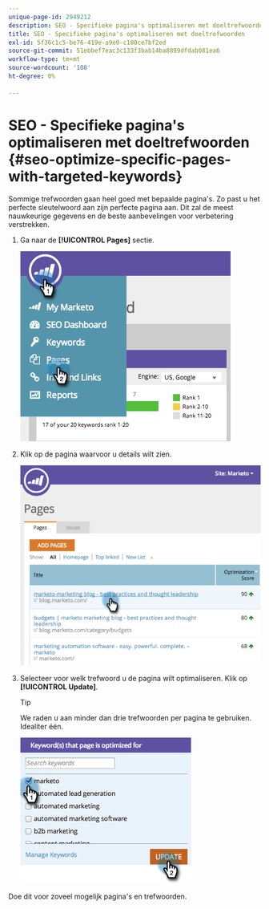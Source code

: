 ```yaml
---
unique-page-id: 2949212
description: SEO - Specifieke pagina's optimaliseren met doeltrefwoorden - Marketo Docs - Productdocumentatie
title: SEO - Specifieke pagina's optimaliseren met doeltrefwoorden
exl-id: 5f36c1c5-be76-419e-a9e0-c180ce7bf2ed
source-git-commit: 51ebbef7eac3c133f3bab14ba8899dfdab081ea6
workflow-type: tm+mt
source-wordcount: '108'
ht-degree: 0%

---
```


# SEO - Specifieke pagina&#39;s optimaliseren met doeltrefwoorden {#seo-optimize-specific-pages-with-targeted-keywords}

Sommige trefwoorden gaan heel goed met bepaalde pagina&#39;s. Zo past u het perfecte sleutelwoord aan zijn perfecte pagina aan. Dit zal de meest nauwkeurige gegevens en de beste aanbevelingen voor verbetering verstrekken.

1. Ga naar de **[!UICONTROL Pages]** sectie.

   ![](assets/image2014-9-18-12-3a52-3a28.png)

1. Klik op de pagina waarvoor u details wilt zien.

   ![](assets/image2014-9-18-12-3a52-3a41.png)

1. Selecteer voor welk trefwoord u de pagina wilt optimaliseren. Klik op **[!UICONTROL Update]**.

   >[!TIP]
   >
   >We raden u aan minder dan drie trefwoorden per pagina te gebruiken. Idealiter één.

   ![](assets/image2014-9-18-12-3a52-3a46.png)

Doe dit voor zoveel mogelijk pagina&#39;s en trefwoorden.
